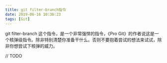 ```yaml
---
title: git filter-branch指令
date: 2019-06-16 10:36:23
tags: [Git]
---
```

git filter-branch 这个指令，是一个非常强悍的指令，《Pro Git》的作者说这是一个核弹级指令。除非特别清楚你准备干什么。否则不要抱着尝试的想法来试试，除非你想尝试下核弹的威力。
<!--more-->     

// TODO
